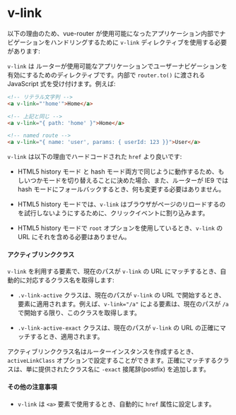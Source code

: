 # v-link

以下の理由のため、vue-router が使用可能になったアプリケーション内部でナビゲーションをハンドリングするために `v-link` ディレクティブを使用する必要があります:

`v-link` は ルーターが使用可能なアプリケーションでユーザーナビゲーションを有効にするためのディレクティブです。内部で `router.to()` に渡される JavaScript 式を受け付けます。例えば:

``` html
<!-- リテラル文字列 -->
<a v-link="'home'">Home</a>

<!-- 上記と同じ -->
<a v-link="{ path: 'home' }">Home</a>

<!-- named route -->
<a v-link="{ name: 'user', params: { userId: 123 }}">User</a>
```

`v-link` は以下の理由でハードコードされた `href` より良いです:

- HTML5 history モード と hash モード両方で同じように動作するため、もしいつかモードを切り替えることに決めた場合、また、ルーターが IE9 では hash モードにフォールバックするとき、何も変更する必要はありません。

- HTML5 history モードでは、`v-link` はブラウザがページのリロードするのを試行しないようにするために、クリックイベントに割り込みます。

- HTML5 history モードで `root` オプションを使用しているとき、`v-link` の URL にそれを含める必要はありません。

#### アクティブリンククラス

`v-link` を利用する要素で、現在のパスが `v-link` の URL にマッチするとき、自動的に対応するクラス名を取得します:

- `.v-link-active` クラスは、現在のパスが `v-link` の URL で開始するとき、要素に適用されます。例えば、`v-link="/a"` による要素は、現在のパスが `/a` で開始する限り、このクラスを取得します。

- `.v-link-active-exact` クラスは、現在のパスが `v-link` の URL の正確にマッチするとき、適用されます。

アクティブリンククラス名はルーターインスタンスを作成するとき、`activeLinkClass` オプションで設定することができます。正確にマッチするクラスは、単に提供されたクラス名に `-exact` 接尾辞(postfix) を追加します。

#### その他の注意事項

- `v-link` は `<a>` 要素で使用するとき、自動的に `href` 属性に設定します。

